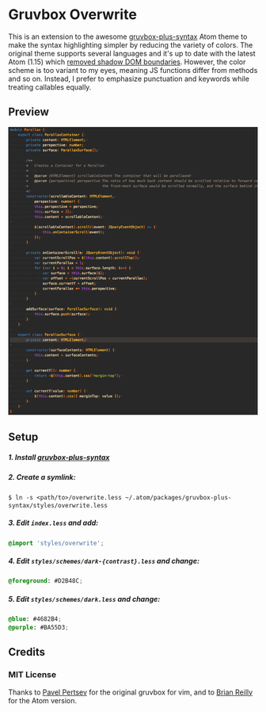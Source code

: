 # Gruvbox Overwrite

This is an extension to the awesome [gruvbox-plus-syntax](https://atom.io/themes/gruvbox-plus-syntax) Atom theme to make the syntax highlighting simpler by reducing the variety of colors. The original theme supports several languages and it's up to date with the latest Atom (1.15) which [removed shadow DOM boundaries](http://blog.atom.io/2016/11/14/removing-shadow-dom-boundary-from-text-editor-elements.html). However, the color scheme is too variant to my eyes, meaning JS functions differ from methods and so on. Instead, I prefer to emphasize punctuation and keywords while treating callables equally.

## Preview

![Preview](/preview.png)

## Setup

##### 1. Install [gruvbox-plus-syntax](https://atom.io/themes/gruvbox-plus-syntax)

##### 2. Create a symlink:

```
$ ln -s <path/to>/overwrite.less ~/.atom/packages/gruvbox-plus-syntax/styles/overwrite.less
```

##### 3. Edit `index.less` and add:

```css
@import 'styles/overwrite';
```

##### 4. Edit `styles/schemes/dark-{contrast}.less` and change:

```css
@foreground: #D2B48C;
```

##### 5. Edit `styles/schemes/dark.less` and change:

```css
@blue: #4682B4;
@purple: #BA55D3;
```

## Credits

### MIT License

Thanks to [Pavel Pertsev](https://github.com/morhetz) for the original gruvbox for vim, and to [Brian Reilly](https://github.com/Briles) for the Atom version.
